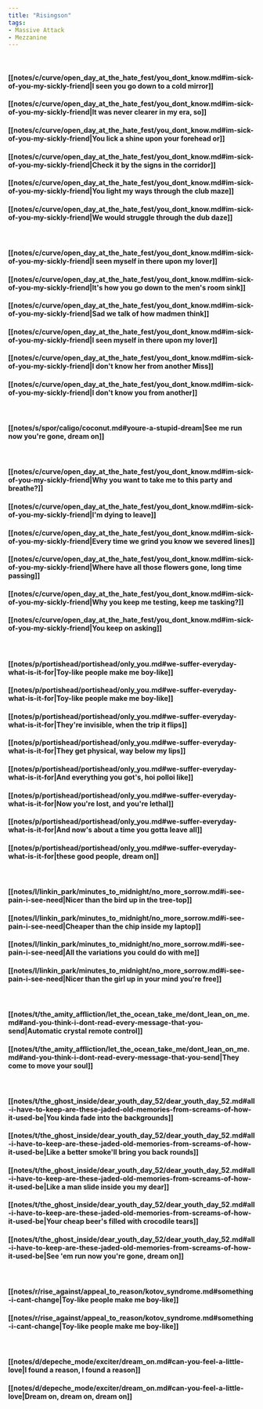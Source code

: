 ```yaml
---
title: "Risingson"
tags:
- Massive Attack
- Mezzanine
---
```

&nbsp;
#### [[notes/c/curve/open_day_at_the_hate_fest/you_dont_know.md#im-sick-of-you-my-sickly-friend|I seen you go down to a cold mirror]]
#### [[notes/c/curve/open_day_at_the_hate_fest/you_dont_know.md#im-sick-of-you-my-sickly-friend|It was never clearer in my era, so]]
#### [[notes/c/curve/open_day_at_the_hate_fest/you_dont_know.md#im-sick-of-you-my-sickly-friend|You lick a shine upon your forehead or]]
#### [[notes/c/curve/open_day_at_the_hate_fest/you_dont_know.md#im-sick-of-you-my-sickly-friend|Check it by the signs in the corridor]]
#### [[notes/c/curve/open_day_at_the_hate_fest/you_dont_know.md#im-sick-of-you-my-sickly-friend|You light my ways through the club maze]]
#### [[notes/c/curve/open_day_at_the_hate_fest/you_dont_know.md#im-sick-of-you-my-sickly-friend|We would struggle through the dub daze]]
&nbsp;
#### [[notes/c/curve/open_day_at_the_hate_fest/you_dont_know.md#im-sick-of-you-my-sickly-friend|I seen myself in there upon my lover]]
#### [[notes/c/curve/open_day_at_the_hate_fest/you_dont_know.md#im-sick-of-you-my-sickly-friend|It's how you go down to the men's room sink]]
#### [[notes/c/curve/open_day_at_the_hate_fest/you_dont_know.md#im-sick-of-you-my-sickly-friend|Sad we talk of how madmen think]]
#### [[notes/c/curve/open_day_at_the_hate_fest/you_dont_know.md#im-sick-of-you-my-sickly-friend|I seen myself in there upon my lover]]
#### [[notes/c/curve/open_day_at_the_hate_fest/you_dont_know.md#im-sick-of-you-my-sickly-friend|I don't know her from another Miss]]
#### [[notes/c/curve/open_day_at_the_hate_fest/you_dont_know.md#im-sick-of-you-my-sickly-friend|I don't know you from another]]
&nbsp;
#### [[notes/s/spor/caligo/coconut.md#youre-a-stupid-dream|See me run now you're gone, dream on]]
&nbsp;
#### [[notes/c/curve/open_day_at_the_hate_fest/you_dont_know.md#im-sick-of-you-my-sickly-friend|Why you want to take me to this party and breathe?]]
#### [[notes/c/curve/open_day_at_the_hate_fest/you_dont_know.md#im-sick-of-you-my-sickly-friend|I'm dying to leave]]
#### [[notes/c/curve/open_day_at_the_hate_fest/you_dont_know.md#im-sick-of-you-my-sickly-friend|Every time we grind you know we severed lines]]
#### [[notes/c/curve/open_day_at_the_hate_fest/you_dont_know.md#im-sick-of-you-my-sickly-friend|Where have all those flowers gone, long time passing]]
#### [[notes/c/curve/open_day_at_the_hate_fest/you_dont_know.md#im-sick-of-you-my-sickly-friend|Why you keep me testing, keep me tasking?]]
#### [[notes/c/curve/open_day_at_the_hate_fest/you_dont_know.md#im-sick-of-you-my-sickly-friend|You keep on asking]]
&nbsp;
#### [[notes/p/portishead/portishead/only_you.md#we-suffer-everyday-what-is-it-for|Toy-like people make me boy-like]]
#### [[notes/p/portishead/portishead/only_you.md#we-suffer-everyday-what-is-it-for|Toy-like people make me boy-like]]
#### [[notes/p/portishead/portishead/only_you.md#we-suffer-everyday-what-is-it-for|They're invisible, when the trip it flips]]
#### [[notes/p/portishead/portishead/only_you.md#we-suffer-everyday-what-is-it-for|They get physical, way below my lips]]
#### [[notes/p/portishead/portishead/only_you.md#we-suffer-everyday-what-is-it-for|And everything you got's, hoi polloi like]]
#### [[notes/p/portishead/portishead/only_you.md#we-suffer-everyday-what-is-it-for|Now you're lost, and you're lethal]]
#### [[notes/p/portishead/portishead/only_you.md#we-suffer-everyday-what-is-it-for|And now's about a time you gotta leave all]]
#### [[notes/p/portishead/portishead/only_you.md#we-suffer-everyday-what-is-it-for|these good people, dream on]]
&nbsp;
#### [[notes/l/linkin_park/minutes_to_midnight/no_more_sorrow.md#i-see-pain-i-see-need|Nicer than the bird up in the tree-top]]
#### [[notes/l/linkin_park/minutes_to_midnight/no_more_sorrow.md#i-see-pain-i-see-need|Cheaper than the chip inside my laptop]]
#### [[notes/l/linkin_park/minutes_to_midnight/no_more_sorrow.md#i-see-pain-i-see-need|All the variations you could do with me]]
#### [[notes/l/linkin_park/minutes_to_midnight/no_more_sorrow.md#i-see-pain-i-see-need|Nicer than the girl up in your mind you're free]]
&nbsp;
#### [[notes/t/the_amity_affliction/let_the_ocean_take_me/dont_lean_on_me.md#and-you-think-i-dont-read-every-message-that-you-send|Automatic crystal remote control]]
#### [[notes/t/the_amity_affliction/let_the_ocean_take_me/dont_lean_on_me.md#and-you-think-i-dont-read-every-message-that-you-send|They come to move your soul]]
&nbsp;
#### [[notes/t/the_ghost_inside/dear_youth_day_52/dear_youth_day_52.md#all-i-have-to-keep-are-these-jaded-old-memories-from-screams-of-how-it-used-be|You kinda fade into the backgrounds]]
#### [[notes/t/the_ghost_inside/dear_youth_day_52/dear_youth_day_52.md#all-i-have-to-keep-are-these-jaded-old-memories-from-screams-of-how-it-used-be|Like a better smoke'll bring you back rounds]]
#### [[notes/t/the_ghost_inside/dear_youth_day_52/dear_youth_day_52.md#all-i-have-to-keep-are-these-jaded-old-memories-from-screams-of-how-it-used-be|Like a man slide inside you my dear]]
#### [[notes/t/the_ghost_inside/dear_youth_day_52/dear_youth_day_52.md#all-i-have-to-keep-are-these-jaded-old-memories-from-screams-of-how-it-used-be|Your cheap beer's filled with crocodile tears]]
#### [[notes/t/the_ghost_inside/dear_youth_day_52/dear_youth_day_52.md#all-i-have-to-keep-are-these-jaded-old-memories-from-screams-of-how-it-used-be|See 'em run now you're gone, dream on]]
&nbsp;
#### [[notes/r/rise_against/appeal_to_reason/kotov_syndrome.md#something-i-cant-change|Toy-like people make me boy-like]]
#### [[notes/r/rise_against/appeal_to_reason/kotov_syndrome.md#something-i-cant-change|Toy-like people make me boy-like]]
&nbsp;
#### [[notes/d/depeche_mode/exciter/dream_on.md#can-you-feel-a-little-love|I found a reason, I found a reason]]
#### [[notes/d/depeche_mode/exciter/dream_on.md#can-you-feel-a-little-love|Dream on, dream on, dream on]]
